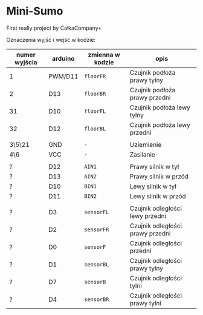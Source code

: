 ﻿# Mini-Sumo
First really project by CałkaCompany+

Oznaczenia wyjść i wejść w kodzie:

| numer wyjścia | arduino | zmienna w kodzie  |                 opis            |
| ------------  |---------| ----------------  | ------------------------------  |
|       1       |  PWM/D11|      `floorFR`    |    Czujnik podłoża prawy tylny  |
|       2       |    D13  |      `floorBR`    |   Czujnik podłoża prawy przedni |
|      31       |  D10    |     `floorFL`     |   Czujnik podłoża lewy tylny    |
|      32       |    D12  |     `floorBL`     |  Czujnik podłoża lewy przedni   |
|               |         |                   |                                 |
|    3\5\21     |   GND   |         `-`       |           Uziemienie            |
|      4\6      |   VCC   |         `-`       |           Zasilanie             |
|               |         |                   |                                 |
|      ?        |    D12  |       `AIN1`      |       Prawy silnik w tył        |\
|       ?       |    D13  |       `AIN2`      |      Prawy silnik w przód       | \    Patrząc na
|      ?        |    D10  |       `BIN1`      |       Lewy silnik  w tył        | /      mordke!
|       ?       |    D11  |       `BIN2`      |      Lewy silnik  w przód       |/
|               |         |                   |                                 |
|      ?        |    D3   |      `sensorFL`   | Czujnik odległości lewy przedni |
|      ?        |    D2   |     `sensorFR`    | Czujnik odległości prawy przedni|
|      ?        |    D0   |     `sensorF`     |   Czujnik odległości przedni    |
|      ?        |    D1   |     `sensorBL`    | Czujnik odległości prawy tylny  |
|      ?        |    D7   |     `sensorB`     |   Czujnik odległości tylni      |
|      ?        |    D4   |     `sensorBR`    |  Czujnik odległości prawy tylni |

